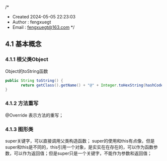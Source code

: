 /*
 * Created 2024-05-05 22:23:03
 * Author : fengxuegt
 * Email : fengxuegt@163.com
 */

## 4.1 基本概念
### 4.1.1 根父类Object
Object的toString函数
```java
public String toString() {
       return getClass().getName() + "@" + Integer.toHexString(hashCode());
}
```

### 4.1.2 方法重写
@Override 表示方法的重写；

### 4.1.3 图形类
super关键字，可以直接调用父类构造函数；
super的使用和this有点像，但是super和this是不同的，this引用一个对象，是实实在在存在的，可以作为函数参数，可以作为返回值；但是super只是一个关键字，不能作为参数和返回值；